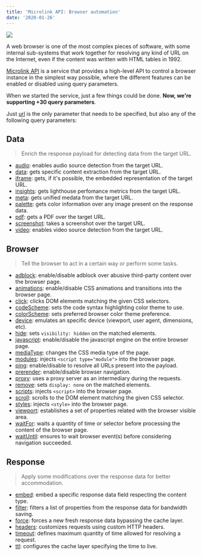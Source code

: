 ```yaml
---
title: 'Microlink API: Browser automation'
date: '2020-01-26'
---
```


![](https://i.imgur.com/S2D1sZR.png)

A web browser is one of the most complex pieces of software, with some internal sub-systems that work together for resolving any kind of URL on the Internet, even if the content was written with HTML tables in 1992.

[Microlink API](/docs/api/getting-started/overview) is a service that provides a high-level API to control a browser instance in the simplest way possible, where the different features can be enabled or disabled using query parameters.

When we started the service, just a few things could be done. **Now, we're supporting +30 query parameters**.

Just [url](/docs/api/parameters/url) is the only parameter that needs to be specified, but also any of the following query parameters:

## Data

> Enrich the response payload for detecting data from the target URL.

- [audio](/docs/api/parameters/audio): enables audio source detection from the target URL.
- [data](/docs/api/parameters/data): gets specific content extraction from the target URL.
- [iframe](/docs/api/parameters/iframe): gets, if it's possible, the embedded representation of the target URL.
- [insights](/docs/api/parameters/insights): gets lighthouse perfomance metrics from the target URL.
- [meta](/docs/api/parameters/meta): gets unified medata from the target URL.
- [palette](/docs/api/parameters/palette): gets color information over any image present on the response data.
- [pdf](/docs/api/parameters/pdf): gets a PDF over the target URL.
- [screenshot](/docs/api/parameters/screenshot): takes a screenshot over the target URL.
- [video](/docs/api/parameters/video): enables video source detection from the target URL.

## Browser

> Tell the browser to act in a certain way or perform some tasks.

- [adblock](/docs/api/parameters/adblock): enable/disable adblock over abusive third-party content over the browser page.
- [animations](/docs/api/parameters/animations): enable/disable CSS animations and transitions into the browser page.
- [click](/docs/api/parameters/click): clicks DOM elements matching the given CSS selectors.
- [codeScheme](/docs/api/parameters/codeScheme): sets the code syntax highlighting color theme to use.
- [colorScheme](/docs/api/parameters/colorScheme): sets preferred browser color theme preference.
- [device](/docs/api/parameters/device): emulates an specific device (viewport, user agent, dimensions, etc).
- [hide](/docs/api/parameters/hide): sets `visibility: hidden` on the matched elements.
- [javascript](/docs/api/parameters/javascript): enable/disable the javascript engine on the entire browser page.
- [mediaType](/docs/api/parameters/media-type): changes the CSS media type of the page.
- [modules](/docs/api/parameters/modules): injects `<script type="module">` into the browser page.
- [ping](/docs/api/parameters/ping): enable/disable to resolve all URLs present into the payload.
- [prerender](/docs/api/parameters/prerender): enable/disable browser navigation.
- [proxy](/docs/api/parameters/proxy): uses a proxy server as an intermediary during the requests.
- [remove](/docs/api/parameters/remove): sets `display: none` on the matched elements.
- [scripts](/docs/api/parameters/scripts): injects `<script>` into the browser page.
- [scroll](/docs/api/parameters/scroll): scrolls to the DOM element matching the given CSS selector.
- [styles](/docs/api/parameters/styles): injects `<style>` into the browser page.
- [viewport](/docs/api/parameters/viewport): establishes a set of properties related with the browser visible area.
- [waitFor](/docs/api/parameters/wait-for): waits a quantity of time or selector before processing the content of the browser page.
- [waitUntil](/docs/api/parameters/wait-until): ensures to wait browser event(s) before considering navigation succeeded.

## Response

> Apply some modifications over the response data for better accommodation.

- [embed](/docs/api/parameters/embed): embed a specific response data field respecting the content type.
- [filter](/docs/api/parameters/filter): filters a list of properties from the response data for bandwidth saving.
- [force](/docs/api/parameters/force): forces a new fresh response data bypassing the cache layer.
- [headers](/docs/api/parameters/headers): customizes requests using custom HTTP headers.
- [timeout](/docs/api/parameters/timeout): defines maximum quantity of time allowed for resolving a request.
- [ttl](/docs/api/parameters/ttl): configures the cache layer specifying the time to live.
